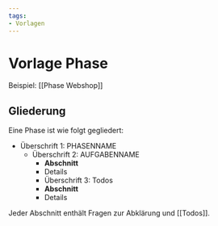 ```yaml
---
tags:
- Vorlagen
---
```


# Vorlage Phase

Beispiel: [[Phase Webshop]]

## Gliederung

Eine Phase ist wie folgt gegliedert:

* Überschrift 1: PHASENNAME
	* Überschrift 2: AUFGABENNAME
		* **Abschnitt**
		* Details
 		* Überschrift 3: Todos
		* **Abschnitt**
		* Details

Jeder Abschnitt enthält Fragen zur Abklärung und [[Todos]].